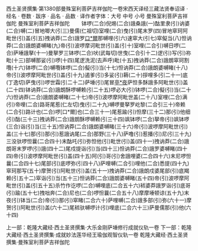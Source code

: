 西土圣贤撰集·第1380部曼殊室利菩萨吉祥伽陀一卷宋西天译经三藏法贤奉诏译
· 经名 · 卷数 · 跋序
· 品名 · 品数 · 译作者字体：大号 中号 小号
曼殊室利菩萨吉祥伽陀
曼殊室利菩萨吉祥伽陀
　　钵啰(二合)倪焬(二合)誐桑誐(一)酤里隶(引)讷婆(二合)嚩(二)冒地唧大(引三)曼儒(仁祖切)室哩(二合)曳(引)尾末罗(四)冒地窣珂阿毗世(引)盖(引五)拽讷莽(二合)誐罗[口*爾](仁卿切)那嚩哩(引六)速窣大(引七)窣儗当(八)怛讷莽(二合)誐朗婆嚩睹(九)帝(引)波啰摩诃毗世(引)盖(引十)室哩(二合引)嚩日啰(二合)萨埵誐拏(十一)曼拏罗三钵啰(二合)吠(武每切)世曳(二合引十二)逻(引)写(引)祢毗(十三)部嚩那娑(引)啰(十四)尾逻洗泥(去声呼)毗(十五)拽讷莽(二合)誐朗窣珂割囕(十六)钵啰(二合)嚩囕钵啰(二合)儗(引)当(十七)怛讷莽(二合)誐朗婆嚩睹(十八)帝(引)波啰摩阿毗世(引)盖(引十九)遏爹(引)多娑(引)耨(二十)拶哩多(引二十一)底(丁逸切)萨曳(引)啰世霜(引二十二)萨埵(引)尾冒[亭*夜](切身二十三)萨怛多酥誐多阿毗世(引)盖(二十四)钵讷莽(二合)誐朗酥啰嚩赖(引二十五)啰必大(引)钵啰(二合)儗(引)当(二十六)怛讷莽(二合)誐朗婆嚩睹(二十七)帝(引)波啰摩阿毗世盖(二十八)室哩(二合)满(引)帝哩(二合)路哥尾惹(仁左切)曳(引二十九)嚩啰曼拏罗屹黎(二合引三十)帝赖(二合引)路计也(二合)啰[口*爾]也(二合三十一)尾惹踰(引)怛摩(三十二)那(引)他细(引)酤(三十三)拽讷莽(二合)誐朗酥啰嚩赖(引三十四)飒钵啰(二合)拏帝(引)飒钵啰(三合)诣(引)当(三十五)怛讷莽(二合)誐朗婆嚩睹(三十六)帝(引)波啰摩阿毗世(引)盖(三十七)那(引)那(引)惹誐讷尾(二合)那野(三十八)萨噜(引)惹播(引)尼(引三十九)三没驮啰怛曩(二合四十)末酤吒(引)弥怛他(引)毗世(引)盖(四十一)拽讷莽(二合)誐朗哥末罗啰(引)誐(四十二)尾戍提诣(引)当(四十三)怛讷莽(二合)誐罗婆嚩睹(四十四)帝(引)波啰摩阿毗世(引)盖(四十五)阿(引)哥(引)舍誐哩婆(二合四十六)末尼啰怛曩(二合四十七)尾部(引)底啰弥(引四十八)萨哩嚩(二合引)哩他(二合)悉提(四十九)窣珂那写(五十)摩贺(引)阿毗世(引)盖(五十一)拽讷莽(二合)誐朗戍婆尾部(引)底羯赖(引五十二)窣诣(引)当(五十三)怛讷莽(二合)誐朗婆嚩睹(五十四)帝(引)波啰摩阿毗世(引)盖(引五十五)杀竹作讫啰(二合)嚩哩底(二合五十六)秫婆莽誐罗诣(引)底哥(引)踰(五十七)拽咄奔(二合)尼也(二合)啰怛曩(二合五十八)摩摩埵顿谅(五十九)末夜(引)钵当(二合)帝(引)那(引)窣睹(二合六十)萨哩嚩(二合)誐多部(引)弥(六十一)摩贺(引)阿毗世(引)盖(六十二)尾秫驮嚩啰计(引)哩底(二合六十三)萨曼儒那(引)他(六十四)

上一部：乾隆大藏经·西土圣贤撰集·大乐金刚萨埵修行成就仪轨一卷
下一部：乾隆大藏经·西土圣贤撰集·成就妙法莲华经王瑜伽观智仪轨一卷
乾隆大藏经·西土圣贤撰集·曼殊室利菩萨吉祥伽陀